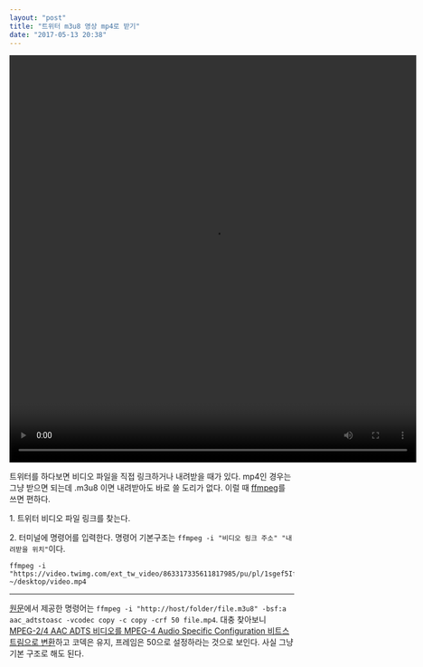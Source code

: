```yaml
---
layout: "post"
title: "트위터 m3u8 영상 mp4로 받기"
date: "2017-05-13 20:38"
---
```


<div id='player'>
  <video width="720" height="720" src="https://video.twimg.com/ext_tw_video/863317335611817985/pu/pl/1sgef5If9tZhDYWo.m3u8" type="application/x-mpegURL" autoplay controls>
  </video>
</div>

트위터를 하다보면 비디오 파일을 직접 링크하거나 내려받을 때가 있다. mp4인 경우는 그냥 받으면 되는데 .m3u8 이면 내려받아도 바로 쓸 도리가 없다. 이럴 때 [ffmpeg](https://ffmpeg.org)를 쓰면 편하다.

1\. 트위터 비디오 파일 링크를 찾는다.

2\. 터미널에 명령어를 입력한다. 명령어 기본구조는 `ffmpeg -i "비디오 링크 주소" "내려받을 위치"`이다.

```
ffmpeg -i "https://video.twimg.com/ext_tw_video/863317335611817985/pu/pl/1sgef5If9tZhDYWo.m3u8" ~/desktop/video.mp4
```

- - -

[원문](https://superuser.com/a/899217)에서 제공한 명령어는 `ffmpeg -i "http://host/folder/file.m3u8" -bsf:a aac_adtstoasc -vcodec copy -c copy -crf 50 file.mp4`.
대충 찾아보니 [MPEG-2/4 AAC ADTS 비디오를 MPEG-4 Audio Specific Configuration 비트스트림으로 변환](https://ffmpeg.org/ffmpeg-bitstream-filters.html#aac_005fadtstoasc)하고 코덱은 유지, 프레임은 50으로 설정하라는 것으로 보인다.
사실 그냥 기본 구조로 해도 된다.
